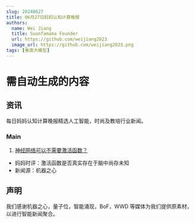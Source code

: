 ```yaml
---
slug: 20240627
title: 06月27日妈妈认知计算晚报
authors:
  name: Wei Jiang
  title: Suanfamama Founder
  url: https://github.com/weijiang2023
  image_url: https://github.com/weijiang2023.png
tags: [垂类大模型]
---
```


# 需自动生成的内容

## 资讯

每日妈妈认知计算晚报精选人工智能，时尚及教培行业新闻。

### Main

1. [神经网络可以不需要激活函数？](https://mp.weixin.qq.com/s/YRAcAKouScQGt3lOxe8fBQ)

- 妈妈时评：激活函数是否真实存在于脑中尚存未知
- 新闻源：机器之心

## 声明

我们感谢机器之心，量子位，智能涌现，BoF，WWD 等媒体为我们提供原素材，以进行智能新闻聚合。
